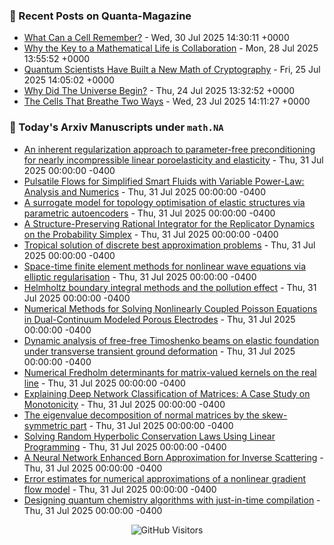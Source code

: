 ### 📝 Recent Posts on Quanta-Magazine
<!-- quanta starts -->
* <a href="https://www.quantamagazine.org/what-can-a-cell-remember-20250730/">What Can a Cell Remember?</a> - Wed, 30 Jul 2025 14:30:11 +0000
* <a href="https://www.quantamagazine.org/why-the-key-to-a-mathematical-life-is-collaboration-20250728/">Why the Key to a Mathematical Life is Collaboration</a> - Mon, 28 Jul 2025 13:55:52 +0000
* <a href="https://www.quantamagazine.org/quantum-scientists-have-built-a-new-math-of-cryptography-20250725/">Quantum Scientists Have Built a New Math of Cryptography</a> - Fri, 25 Jul 2025 14:05:02 +0000
* <a href="https://www.quantamagazine.org/why-did-the-universe-begin-20250724/">Why Did The Universe Begin?</a> - Thu, 24 Jul 2025 13:32:52 +0000
* <a href="https://www.quantamagazine.org/the-cells-that-breathe-two-ways-20250723/">The Cells That Breathe Two Ways</a> - Wed, 23 Jul 2025 14:11:27 +0000
<!-- quanta ends -->


### 📝 Today's Arxiv Manuscripts under ``math.NA``
<!-- arxiv-math-na starts -->
* <a href="https://arxiv.org/abs/2507.22334">An inherent regularization approach to parameter-free preconditioning for nearly incompressible linear poroelasticity and elasticity</a> - Thu, 31 Jul 2025 00:00:00 -0400
* <a href="https://arxiv.org/abs/2507.22449">Pulsatile Flows for Simplified Smart Fluids with Variable Power-Law: Analysis and Numerics</a> - Thu, 31 Jul 2025 00:00:00 -0400
* <a href="https://arxiv.org/abs/2507.22539">A surrogate model for topology optimisation of elastic structures via parametric autoencoders</a> - Thu, 31 Jul 2025 00:00:00 -0400
* <a href="https://arxiv.org/abs/2507.22609">A Structure-Preserving Rational Integrator for the Replicator Dynamics on the Probability Simplex</a> - Thu, 31 Jul 2025 00:00:00 -0400
* <a href="https://arxiv.org/abs/2507.22634">Tropical solution of discrete best approximation problems</a> - Thu, 31 Jul 2025 00:00:00 -0400
* <a href="https://arxiv.org/abs/2507.22757">Space-time finite element methods for nonlinear wave equations via elliptic regularisation</a> - Thu, 31 Jul 2025 00:00:00 -0400
* <a href="https://arxiv.org/abs/2507.22797">Helmholtz boundary integral methods and the pollution effect</a> - Thu, 31 Jul 2025 00:00:00 -0400
* <a href="https://arxiv.org/abs/2507.22818">Numerical Methods for Solving Nonlinearly Coupled Poisson Equations in Dual-Continuum Modeled Porous Electrodes</a> - Thu, 31 Jul 2025 00:00:00 -0400
* <a href="https://arxiv.org/abs/2507.22850">Dynamic analysis of free-free Timoshenko beams on elastic foundation under transverse transient ground deformation</a> - Thu, 31 Jul 2025 00:00:00 -0400
* <a href="https://arxiv.org/abs/2507.22875">Numerical Fredholm determinants for matrix-valued kernels on the real line</a> - Thu, 31 Jul 2025 00:00:00 -0400
* <a href="https://arxiv.org/abs/2507.22570">Explaining Deep Network Classification of Matrices: A Case Study on Monotonicity</a> - Thu, 31 Jul 2025 00:00:00 -0400
* <a href="https://arxiv.org/abs/2410.12421">The eigenvalue decomposition of normal matrices by the skew-symmetric part</a> - Thu, 31 Jul 2025 00:00:00 -0400
* <a href="https://arxiv.org/abs/2501.10104">Solving Random Hyperbolic Conservation Laws Using Linear Programming</a> - Thu, 31 Jul 2025 00:00:00 -0400
* <a href="https://arxiv.org/abs/2503.01596">A Neural Network Enhanced Born Approximation for Inverse Scattering</a> - Thu, 31 Jul 2025 00:00:00 -0400
* <a href="https://arxiv.org/abs/2505.13929">Error estimates for numerical approximations of a nonlinear gradient flow model</a> - Thu, 31 Jul 2025 00:00:00 -0400
* <a href="https://arxiv.org/abs/2507.09772">Designing quantum chemistry algorithms with just-in-time compilation</a> - Thu, 31 Jul 2025 00:00:00 -0400
<!-- arxiv-math-na ends -->

<div align="center">
  
![GitHub Visitors](https://api.visitorbadge.io/api/visitors?path=https%3A%2F%2Fgithub.com%2Flowrank&label=profile%20views&labelColor=%231e1e2e&countColor=%23cba6f7)



</div>
